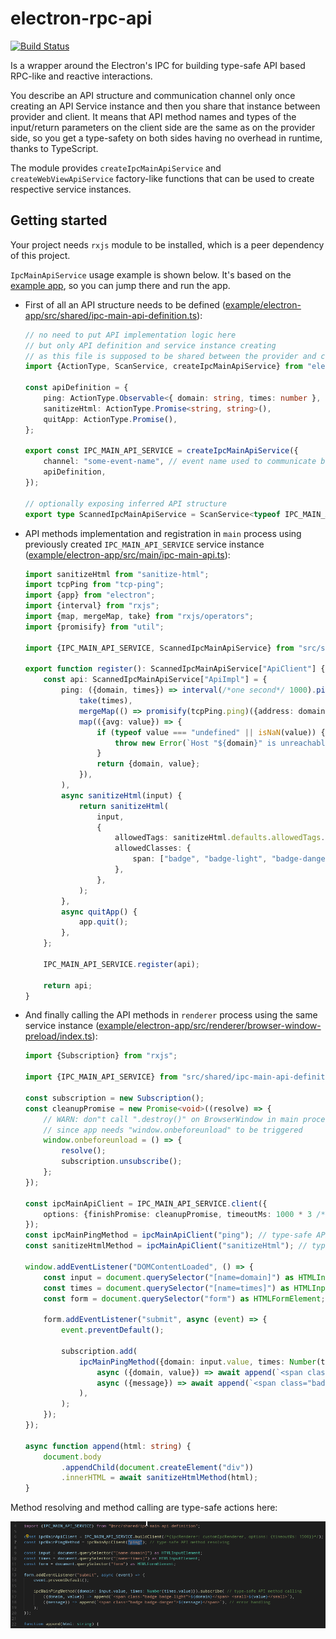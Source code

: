 # electron-rpc-api

[![Build Status](https://travis-ci.org/vladimiry/electron-rpc-api.svg?branch=master)](https://travis-ci.org/vladimiry/electron-rpc-api)

Is a wrapper around the Electron's IPC for building type-safe API based RPC-like and reactive interactions.

You describe an API structure and communication channel only once creating an API Service instance and then you share that instance between provider and client. It means that API method names and types of the input/return parameters on the client side are the same as on the provider side, so you get a type-safety on both sides having no overhead in runtime, thanks to TypeScript.

The module provides `createIpcMainApiService` and `createWebViewApiService` factory-like functions that can be used to create respective service instances.

## Getting started

Your project needs `rxjs` module to be installed, which is a peer dependency of this project.

`IpcMainApiService` usage example is shown below. It's based on the [example app](example/electron-app), so you can jump there and run the app.

- First of all an API structure needs to be defined ([example/electron-app/src/shared/ipc-main-api-definition.ts](example/electron-app/src/shared/ipc-main-api-definition.ts)):
    ```typescript
    // no need to put API implementation logic here
    // but only API definition and service instance creating
    // as this file is supposed to be shared between the provider and client implementations
    import {ActionType, ScanService, createIpcMainApiService} from "electron-rpc-api";
    
    const apiDefinition = {
        ping: ActionType.Observable<{ domain: string, times: number }, { domain: string, value: number }>(),
        sanitizeHtml: ActionType.Promise<string, string>(),
        quitApp: ActionType.Promise(),
    };
    
    export const IPC_MAIN_API_SERVICE = createIpcMainApiService({
        channel: "some-event-name", // event name used to communicate between the event emitters
        apiDefinition,
    });
    
    // optionally exposing inferred API structure
    export type ScannedIpcMainApiService = ScanService<typeof IPC_MAIN_API_SERVICE>;
    ```

- API methods implementation and registration in `main` process using previously created `IPC_MAIN_API_SERVICE` service instance ([example/electron-app/src/main/ipc-main-api.ts](example/electron-app/src/main/ipc-main-api.ts)):
    ```typescript
    import sanitizeHtml from "sanitize-html";
    import tcpPing from "tcp-ping";
    import {app} from "electron";
    import {interval} from "rxjs";
    import {map, mergeMap, take} from "rxjs/operators";
    import {promisify} from "util";
    
    import {IPC_MAIN_API_SERVICE, ScannedIpcMainApiService} from "src/shared/ipc-main-api-definition";
    
    export function register(): ScannedIpcMainApiService["ApiClient"] {
        const api: ScannedIpcMainApiService["ApiImpl"] = {
            ping: ({domain, times}) => interval(/*one second*/ 1000).pipe(
                take(times),
                mergeMap(() => promisify(tcpPing.ping)({address: domain, attempts: times})),
                map(({avg: value}) => {
                    if (typeof value === "undefined" || isNaN(value)) {
                        throw new Error(`Host "${domain}" is unreachable`);
                    }
                    return {domain, value};
                }),
            ),
            async sanitizeHtml(input) {
                return sanitizeHtml(
                    input,
                    {
                        allowedTags: sanitizeHtml.defaults.allowedTags.concat(["span"]),
                        allowedClasses: {
                            span: ["badge", "badge-light", "badge-danger"],
                        },
                    },
                );
            },
            async quitApp() {
                app.quit();
            },
        };
    
        IPC_MAIN_API_SERVICE.register(api);
    
        return api;
    }
    ```

- And finally calling the API methods in `renderer` process using the same service instance ([example/electron-app/src/renderer/browser-window-preload/index.ts](example/electron-app/src/renderer/browser-window-preload/index.ts)):
    ```typescript
    import {Subscription} from "rxjs";
    
    import {IPC_MAIN_API_SERVICE} from "src/shared/ipc-main-api-definition";
    
    const subscription = new Subscription();
    const cleanupPromise = new Promise<void>((resolve) => {
        // WARN: don"t call ".destroy()" on BrowserWindow in main process but ".close()"
        // since app needs "window.onbeforeunload" to be triggered
        window.onbeforeunload = () => {
            resolve();
            subscription.unsubscribe();
        };
    });
    
    const ipcMainApiClient = IPC_MAIN_API_SERVICE.client({
        options: {finishPromise: cleanupPromise, timeoutMs: 1000 * 3 /* 3 seconds */},
    });
    const ipcMainPingMethod = ipcMainApiClient("ping"); // type-safe API method resolving
    const sanitizeHtmlMethod = ipcMainApiClient("sanitizeHtml"); // type-safe API method resolving
    
    window.addEventListener("DOMContentLoaded", () => {
        const input = document.querySelector("[name=domain]") as HTMLInputElement;
        const times = document.querySelector("[name=times]") as HTMLInputElement;
        const form = document.querySelector("form") as HTMLFormElement;
    
        form.addEventListener("submit", async (event) => {
            event.preventDefault();
    
            subscription.add(
                ipcMainPingMethod({domain: input.value, times: Number(times.value)}).subscribe( // type-safe API method calling
                    async ({domain, value}) => await append(`<span class="badge badge-light">${domain}</span> <small>${value}</small>`),
                    async ({message}) => await append(`<span class="badge badge-danger">${message}</span>`), // error handling
                ),
            );
        });
    });
    
    async function append(html: string) {
        document.body
            .appendChild(document.createElement("div"))
            .innerHTML = await sanitizeHtmlMethod(html);
    }
    ```

Method resolving and method calling are type-safe actions here:

![type-safety](README-img1.gif)
